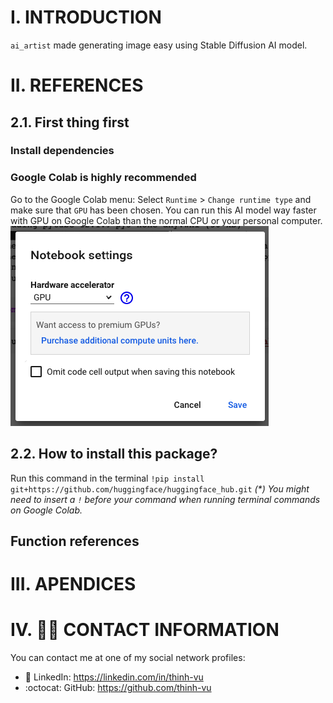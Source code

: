 # I. INTRODUCTION
`ai_artist` made generating image easy using Stable Diffusion AI model.

# II. REFERENCES
## 2.1. First thing first
### Install dependencies

### Google Colab is highly recommended
Go to the Google Colab menu: Select `Runtime` > `Change runtime type` and make sure that `GPU` has been chosen. You can run this AI model way faster with GPU on Google Colab than the normal CPU or your personal computer.
![gpu_setting](./src/Google%20Colab%20runtime%20GPU.png)

## 2.2. How to install this package?
Run this command in the terminal `!pip install git+https://github.com/huggingface/huggingface_hub.git`
_(*) You might need to insert a `!` before your command when running terminal commands on Google Colab._

## Function references


# III. APENDICES


# IV. 🙋‍♂️ CONTACT INFORMATION
You can contact me at one of my social network profiles:

- 💼 LinkedIn: https://linkedin.com/in/thinh-vu
- :octocat: GitHub: https://github.com/thinh-vu
